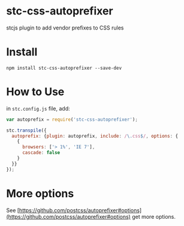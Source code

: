 # stc-css-autoprefixer

stcjs plugin to add vendor prefixes to CSS rules

# Install

```shell
npm install stc-css-autoprefixer --save-dev
```

# How to Use

in `stc.config.js` file, add:

```javascript
var autoprefix = require('stc-css-autoprefixer');

stc.transpile({
  autoprefix: {plugin: autoprefix, include: /\.css$/, options: {
    {
      browsers: ['> 1%', 'IE 7'],
      cascade: false
    }
  }}
});
```

# More options

See [https://github.com/postcss/autoprefixer#options](https://github.com/postcss/autoprefixer#options) get more options.
